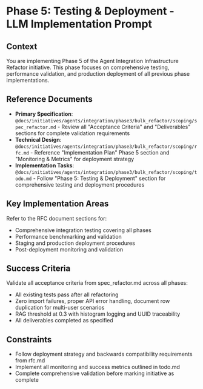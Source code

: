 # Phase 5: Testing & Deployment - LLM Implementation Prompt

## Context
You are implementing Phase 5 of the Agent Integration Infrastructure Refactor initiative. This phase focuses on comprehensive testing, performance validation, and production deployment of all previous phase implementations.

## Reference Documents
- **Primary Specification**: `@docs/initiatives/agents/integration/phase3/bulk_refactor/scoping/spec_refactor.md` - Review all "Acceptance Criteria" and "Deliverables" sections for complete validation requirements
- **Technical Design**: `@docs/initiatives/agents/integration/phase3/bulk_refactor/scoping/rfc.md` - Reference "Implementation Plan" Phase 5 section and "Monitoring & Metrics" for deployment strategy
- **Implementation Tasks**: `@docs/initiatives/agents/integration/phase3/bulk_refactor/scoping/todo.md` - Follow "Phase 5: Testing & Deployment" section for comprehensive testing and deployment procedures

## Key Implementation Areas
Refer to the RFC document sections for:
- Comprehensive integration testing covering all phases
- Performance benchmarking and validation
- Staging and production deployment procedures
- Post-deployment monitoring and validation

## Success Criteria
Validate all acceptance criteria from spec_refactor.md across all phases:
- All existing tests pass after all refactoring
- Zero import failures, proper API error handling, document row duplication for multi-user scenarios
- RAG threshold at 0.3 with histogram logging and UUID traceability
- All deliverables completed as specified

## Constraints
- Follow deployment strategy and backwards compatibility requirements from rfc.md
- Implement all monitoring and success metrics outlined in todo.md
- Complete comprehensive validation before marking initiative as complete